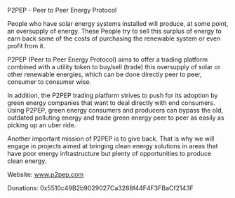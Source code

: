 
P2PEP - Peer to Peer Energy Protocol

People who have solar energy systems installed will produce, at some point, an oversupply of energy. These People try to sell this surplus of energy to earn back some of the costs of purchasing the renewable system or even profit from it.

P2PEP (Peer to Peer Energy Protocol) aims to offer a trading platform combined with a utility token to buy/sell (trade) this oversupply of solar or other renewable energies, which can be done directly peer to peer, consumer to consumer wise.

In addition, the P2PEP trading platform strives to push for its adoption by green energy companies that want to deal directly with end consumers. Using P2PEP, green energy consumers and producers can bypass the old, outdated polluting energy and trade green energy peer to peer as easily as picking up an uber ride.

Another important mission of P2PEP is to give back. That is why we will engage in projects aimed at bringing clean energy solutions in areas that have poor energy infrastructure but plenty of opportunities to produce clean energy.

Website:
www.p2pep.com

Donations:
0x5510c49B2b9029027Ca3288f44F4F3FBaCf2143F

